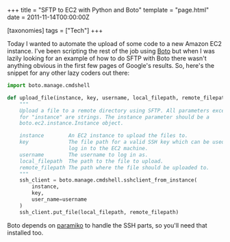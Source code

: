 +++
title = "SFTP to EC2 with Python and Boto"
template = "page.html"
date = 2011-11-14T00:00:00Z

[taxonomies]
tags = ["Tech"]
+++

Today I wanted to automate the upload of some code to a new Amazon EC2
instance. I've been scripting the rest of the job using 
[Boto](https://github.com/boto/boto) but when I was lazily looking for an
example of how to do SFTP with Boto there wasn't anything obvious in the first
few pages of Google's results. So, here's the snippet for any other lazy
coders out there:

```python
import boto.manage.cmdshell

def upload_file(instance, key, username, local_filepath, remote_filepath):
    """
    Upload a file to a remote directory using SFTP. All parameters except
    for "instance" are strings. The instance parameter should be a
    boto.ec2.instance.Instance object.

    instance        An EC2 instance to upload the files to.
    key             The file path for a valid SSH key which can be used to
                    log in to the EC2 machine.
    username        The username to log in as.
    local_filepath  The path to the file to upload.
    remote_filepath The path where the file should be uploaded to.
    """
    ssh_client = boto.manage.cmdshell.sshclient_from_instance(
        instance,
        key,
        user_name=username
    )
    ssh_client.put_file(local_filepath, remote_filepath)
```

Boto depends on [paramiko](https://github.com/paramiko/paramiko/) to handle
the SSH parts, so you'll need that installed too.

